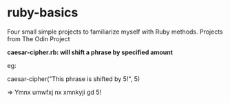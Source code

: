 # ruby-basics
Four small simple projects to familiarize myself with Ruby methods.
Projects from The Odin Project

**caesar-cipher.rb: will shift a phrase by specified amount**

eg:

caesar-cipher("This phrase is shifted by 5!", 5)

=> Ymnx umwfxj nx xmnkyji gd 5!
